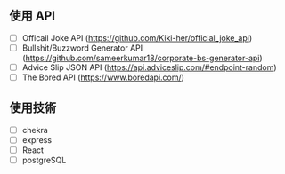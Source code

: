 ## 使用 API

- [ ] Officail Joke API (https://github.com/Kiki-her/official_joke_api)
- [ ] Bullshit/Buzzword Generator API (https://github.com/sameerkumar18/corporate-bs-generator-api)
- [ ] Advice Slip JSON API (https://api.adviceslip.com/#endpoint-random)
- [ ] The Bored API (https://www.boredapi.com/)

## 使用技術

- [ ] chekra
- [ ] express
- [ ] React
- [ ] postgreSQL
